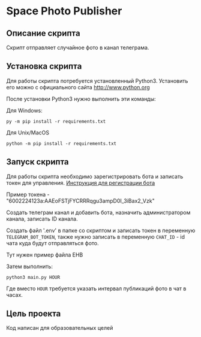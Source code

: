 # Space Photo Publisher

## Описание скрипта
Скрипт отправляет случайное фото в канал телеграма.

## Установка скрипта
Для работы скрипта потребуется установленный Python3.
Установить его можно с официального сайта http://www.python.org

После установки Python3 нужно выполнить эти команды:

Для Windows:

```
py -m pip install -r requirements.txt
```

Для Unix/MacOS
```
python -m pip install -r requirements.txt
```
## Запуск скрипта

Для работы скрипта необходимо зарегистрировать бота и записать токен для управления.
[Инструкция для регистрации бота](https://way23.ru/%D1%80%D0%B5%D0%B3%D0%B8%D1%81%D1%82%D1%80%D0%B0%D1%86%D0%B8%D1%8F-%D0%B1%D0%BE%D1%82%D0%B0-%D0%B2-telegram.html)
 
Пример токена - "6002224123а:AAEoFSTjFYCRRRqgu3ampD0I_3iBax2_Vzk"

Создать телеграм канал и добавить бота, назначить администратором канала, записать ID канала.

Создать файл '.env' в папке со скриптом и записать токен в переменную `TELEGRAM_BOT_TOKEN`,
также нужно записать в переменную `CHAT_ID` - id чата куда будут отправляться фото.

Тут нужен пример файла ЕНВ

Затем выполнить:
```
python3 main.py HOUR
```
Где вместо `HOUR` требуется указать интервал публикаций фото в чат в часах.

## Цель проекта
Код написан для образовательных целей